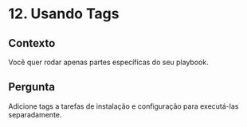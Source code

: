 # 12. Usando Tags

## Contexto
Você quer rodar apenas partes específicas do seu playbook.

## Pergunta
Adicione tags a tarefas de instalação e configuração para executá-las separadamente.

